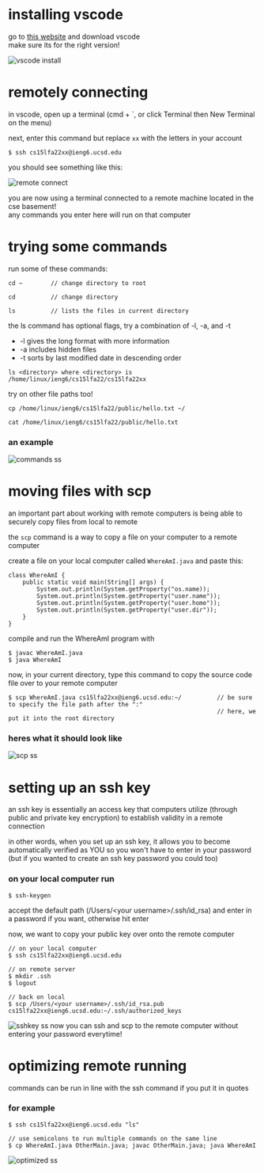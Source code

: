 
# installing vscode

go to [this website](https://code.visualstudio.com/) and download vscode<br>
make sure its for the right version!

![vscode install](vscode.png)

# remotely connecting

in vscode, open up a terminal (cmd + `, or click Terminal then New Terminal on the menu)

next, enter this command but replace ```xx``` with the letters in your account
```
$ ssh cs15lfa22xx@ieng6.ucsd.edu
```

you should see something like this:

![remote connect](remotessh.PNG)

you are now using a terminal connected to a remote machine located in the cse basement!<br>
any commands you enter here will run on that computer

# trying some commands

run some of these commands:

```
cd ~        // change directory to root
```

```
cd          // change directory
```

```
ls          // lists the files in current directory
```
the ls command has optional flags, try a combination of -l, -a, and -t<br>
* -l gives the long format with more information
* -a includes hidden files
* -t sorts by last modified date in descending order

```
ls <directory> where <directory> is /home/linux/ieng6/cs15lfa22/cs15lfa22xx
```
try on other file paths too!

```
cp /home/linux/ieng6/cs15lfa22/public/hello.txt ~/
```

```
cat /home/linux/ieng6/cs15lfa22/public/hello.txt
```

### an example <br>
![commands ss](commands.PNG)

# moving files with scp

an important part about working with remote computers is being able to securely copy files from local to remote

the ```scp``` command is a way to copy a file on your computer to a remote computer

create a file on your local computer called ```WhereAmI.java``` and paste this:

```
class WhereAmI {
    public static void main(String[] args) {
        System.out.println(System.getProperty("os.name));
        System.out.println(System.getProperty("user.name"));
        System.out.println(System.getProperty("user.home"));
        System.out.println(System.getProperty("user.dir"));
    }
}
```

compile and run the WhereAmI program with
```
$ javac WhereAmI.java
$ java WhereAmI
```

now, in your current directory, type this command to copy the source code file over to your remote computer
```
$ scp WhereAmI.java cs15lfa22xx@ieng6.ucsd.edu:~/          // be sure to specify the file path after the ":"
                                                           // here, we put it into the root directory
```

### heres what it should look like

![scp ss](scp.png)

# setting up an ssh key

an ssh key is essentially an access key that computers utilize (through public and private key encryption) to establish validity in a remote connection

in other words, when you set up an ssh key, it allows you to become automatically verified as YOU so you won't have to enter in your password (but if you wanted to create an ssh key password you could too)

### on your local computer run

```
$ ssh-keygen
```
accept the default path (/Users/\<your username\>/.ssh/id_rsa) and enter in a password if you want, otherwise hit enter

now, we want to copy your public key over onto the remote computer
```
// on your local computer
$ ssh cs15lfa22xx@ieng6.ucsd.edu

// on remote server
$ mkdir .ssh
$ logout

// back on local
$ scp /Users/<your username>/.ssh/id_rsa.pub cs15lfa22xx@ieng6.ucsd.edu:~/.ssh/authorized_keys
```

![sshkey ss](sshkey.PNG)
now you can ssh and scp to the remote computer without entering your password everytime!

# optimizing remote running

commands can be run in line with the ssh command if you put it in quotes

### for example

```
$ ssh cs15lfa22xx@ieng6.ucsd.edu "ls"

// use semicolons to run multiple commands on the same line
$ cp WhereAmI.java OtherMain.java; javac OtherMain.java; java WhereAmI
```

![optimized ss](optimized.png)
